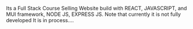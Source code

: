 Its a Full Stack Course Selling Website build with REACT, JAVASCRIPT, and MUI framework, NODE JS, EXPRESS JS.
Note that currently it is not fully developed
It is in process....
